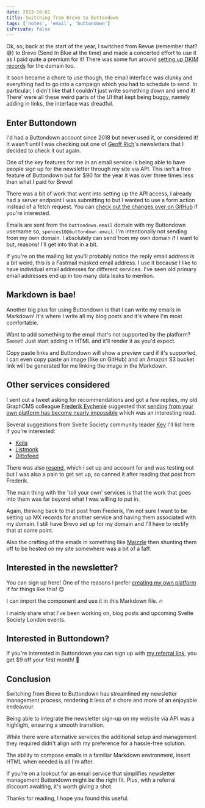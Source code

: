 ```yaml
---
date: 2023-10-01
title: Switching from Brevo to Buttondown
tags: ['notes', 'email', 'buttondown']
isPrivate: false
---
```


<script>
  import { NewsletterSignup } from '$lib/components'
  import { Tweet } from 'sveltekit-embed'
</script>

Ok, so, back at the start of the year, I switched from Revue (remember
that? 😅) to Brevo (Send In Blue at the time) and made a concerted
effort to use it as I paid quite a premium for it! There was some fun
around [setting up DKIM records] for the domain too.

It soon became a chore to use though, the email interface was clunky
and everything had to go into a campaign which you had to schedule to
send. In particular, I didn't like that I couldn't just write
something down and send it! There' were all these weird parts of the
UI that kept being buggy, namely adding in links, the interface was
dreadful.

## Enter Buttondown

I'd had a Buttondown account since 2018 but never used it, or
considered it! It wasn't until I was checking out one of [Geoff
Rich]'s newsletters that I decided to check it out again.

One of the key features for me in an email service is being able to
have people sign up for the newsletter through my site via API. This
isn't a free feature of Buttondown but for $90 for the year it was
over three times less than what I paid for Brevo!

There was a bit of work that went into setting up the API access, I
already had a server endpoint I was submitting to but I wanted to use
a form action instead of a fetch request. You can [check out the
changes over on GitHub] if you're interested.

Emails are sent from the `buttondown.email` domain with my Buttondown
username so, `spences10@buttondown.email`. I'm intentionally not
sending from my own domain. I absolutely can send from my own domain
if I want to but, reasons! I'll get into that in a bit.

If you're on the mailing list you'll probably notice the reply email
address is a bit weird, this is a Fastmail masked email address. I use
it because I like to have individual email addresses for different
services. I've seen old primary email addresses end up in too many
data leaks to mention.

## Markdown is bae!

Another big plus for using Buttondown is that I can write my emails in
Markdown! It's where I write all my blog posts and it's where I'm most
comfortable.

Want to add something to the email that's not supported by the
platform? Sweet! Just start adding in HTML and it'll render it as
you'd expect.

Copy paste links and Buttondown will show a preview card if it's
supported, I can even copy paste an image (like on GitHub) and an
Amazon S3 bucket link will be generated for me linking the image in
the Markdown.

## Other services considered

I sent out a tweet asking for recommendations and got a few replies,
my old GraphCMS colleague [Frederik Eychenié] suggested that [sending
from
your own platform has become nearly impossible] which was an interesting
read.

<Tweet tweetLink="spences10/status/1705661419369185746" />

Several suggestions from Svelte Society community leader [Kev] I'll
list here if you're interested:

- [Keila](https://www.keila.io)
- [Listmonk](https://listmonk.app)
- [Dittofeed](https://github.com/dittofeed/dittofeed)

There was also [resend], which I set up and account for and was
testing out but I was also a pain to get set up, so canned it after
reading that post from Frederik.

The main thing with the 'roll your own' services is that the work that
goes into them was far beyond what I was willing to put in.

Again, thinking back to that post from Frederik, I'm not sure I want
to be setting up MX records for another service and having them
associated with my domain. I still have Brevo set up for my domain and
I'll have to rectify that at some point.

Also the crafting of the emails in something like
[Maizzle](https://maizzle.com) then shunting them off to be hosted on
my site somewhere was a bit of a faff.

## Interested in the newsletter?

You can sign up here! One of the reasons I prefer [creating my own
platform] if for things like this! 😊

I can import the component and use it in this Markdown file. 🔥

I mainly share what I've been working on, blog posts and upcoming
Svelte Society London events.

<NewsletterSignup />

## Interested in Buttondown?

If you're interested in Buttondown you can sign up with [my
referral link], you get $9 off your first month! 🎉

## Conclusion

Switching from Brevo to Buttondown has streamlined my newsletter
management process, rendering it less of a chore and more of an
enjoyable endeavour.

Being able to integrate the newsletter sign-up on my website via API
was a highlight, ensuring a smooth transition.

While there were alternative services the additional setup and
management they required didn't align with my preference for a
hassle-free solution.

The ability to compose emails in a familiar Markdown environment,
insert HTML when needed is all I'm after.

If you're on a lookout for an email service that simplifies newsletter
management Buttondown might be the right fit. Plus, with a referral
discount awaiting, it's worth giving a shot.

Thanks for reading, I hope you found this useful.

<!-- Links -->

[setting up DKIM records]:
	https://scottspence.com/posts/adding-dkim-records-to-vercel
[geoff rich]: https://geoffrich.net
[check out the changes over on GitHub]:
	https://github.com/spences10/scottspence.com/pull/665/files
[my referral link]: https://buttondown.email/refer/spences10
[creating my own platform]:
	https://scottspence.com/posts/should-i-create-my-own-blog
[Frederik Eychenié]: https://twitter.com/feychenie
[sending from your own platform has become nearly impossible]:
	https://cfenollosa.com/blog/after-self-hosting-my-email-for-twenty-three-years-i-have-thrown-in-the-towel-the-oligopoly-has-won.html
[resend]: https://resend.com
[kev]: https://twitter.com/kevmodrome
